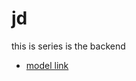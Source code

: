 # jd

this is series is the backend
- [model link](https://app.eraser.io/workspace/YtPqZ1VogxGy1jzIDkzj)